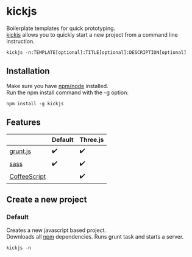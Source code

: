 # kickjs

Boilerplate templates for quick prototyping. <br/>
[kickjs](https://www.npmjs.com/package/kickjs) allows you to quickly start a new project from a command line instruction.
```shell
kickjs -n:TEMPLATE[optional]:TITLE[optional]:DESCRIPTION[optional]
```

## Installation
Make sure you have [npm/node](http://nodejs.org/) installed. <br/>
Run the npm install command with the -g option:
```shell
npm install -g kickjs
```
## Features
|                                        | Default            | Three.js           |
| -------------------------------------- | ------------------ | ------------------ |
| [grunt.js](http://gruntjs.com/)        | :heavy_check_mark: | :heavy_check_mark: |
| [sass](http://sass-lang.com/)          | :heavy_check_mark: | :heavy_check_mark: |
| [CoffeeScript](http://coffeescript.org/)|                   | :heavy_check_mark: |

## Create a new project

### Default
Creates a new javascript based project.<br/>
Downloads all [npm](https://www.npmjs.com/) dependencies. Runs grunt task and starts a server.
```shell
kickjs -n
```
